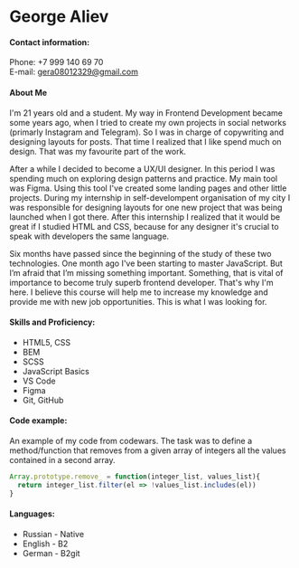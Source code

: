 # George Aliev
#### Contact information:  
Phone: +7 999 140 69 70  
E-mail: gera08012329@gmail.com
#### About Me
I'm 21 years old and a student. My way in Frontend Development became some years ago, when I tried to create my own projects in social networks (primarly Instagram and Telegram). So I was in charge of copywriting and designing layouts for posts. That time I realized that I like spend much on design. That was my favourite part of the work. 

After a while I decided to become a UX/UI designer. In this period I was spending much on exploring design patterns and practice. My main tool was Figma. Using this tool I've created some landing pages and other little projects. During my internship in self-develompent organisation of my city I was responsible for designing layouts for one new project that was being launched when I got there. After this internship I realized that it would be great if I studied HTML and CSS, because for any designer it's crucial to speak with developers the same language. 

Six months have passed since the beginning of the study of these two technologies. One month ago I've been starting to master JavaScript. But I’m afraid that I’m missing something important. Something, that is vital of importance to become truly superb frontend developer. That's why I'm here. I believe this course will help me to increase my knowledge and provide me with new job opportunities. This is what I was looking for. 

#### Skills and Proficiency:
* HTML5, CSS
* BEM
* SCSS
* JavaScript Basics
* VS Code
* Figma
* Git, GitHub

#### Code example:
An example of my code from codewars. The task was to define a method/function that removes from a given array of integers all the values contained in a second array.
```javascript
Array.prototype.remove_ = function(integer_list, values_list){
  return integer_list.filter(el => !values_list.includes(el))
}
```

#### Languages:
* Russian - Native
* English - B2
* German - B2git 